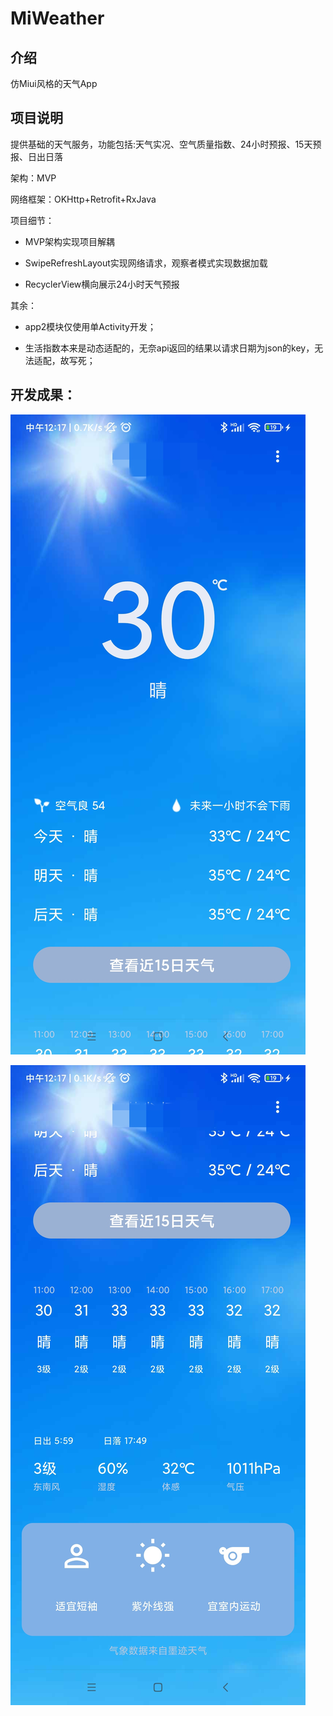# MiWeather

## 介绍

仿Miui风格的天气App

## 项目说明

提供基础的天气服务，功能包括:天气实况、空气质量指数、24小时预报、15天预报、日出日落

架构：MVP

网络框架：OKHttp+Retrofit+RxJava

项目细节：

- MVP架构实现项目解耦

- SwipeRefreshLayout实现网络请求，观察者模式实现数据加载

- RecyclerView横向展示24小时天气预报

其余：

- app2模块仅使用单Activity开发；

- 生活指数本来是动态适配的，无奈api返回的结果以请求日期为json的key，无法适配，故写死；


## 开发成果：

![IMG_20211002_122105.jpg](https://github.com/guiyujin/MiWeather/blob/master/img/IMG_20211002_122105.jpg)

![IMG_20211002_122048.jpg](https://github.com/guiyujin/MiWeather/blob/master/img/IMG_20211002_122048.jpg)





